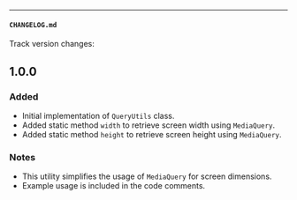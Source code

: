 
---

#### `CHANGELOG.md`
Track version changes:
## 1.0.0
### Added
- Initial implementation of `QueryUtils` class.
- Added static method `width` to retrieve screen width using `MediaQuery`.
- Added static method `height` to retrieve screen height using `MediaQuery`.

### Notes
- This utility simplifies the usage of `MediaQuery` for screen dimensions.
- Example usage is included in the code comments.

